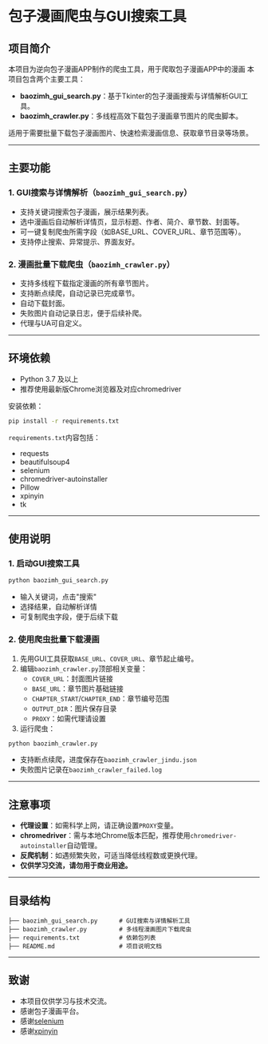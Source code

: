 # 包子漫画爬虫与GUI搜索工具

## 项目简介
本项目为逆向包子漫画APP制作的爬虫工具，用于爬取包子漫画APP中的漫画
本项目包含两个主要工具：
- **baozimh_gui_search.py**：基于Tkinter的包子漫画搜索与详情解析GUI工具。
- **baozimh_crawler.py**：多线程高效下载包子漫画章节图片的爬虫脚本。

适用于需要批量下载包子漫画图片、快速检索漫画信息、获取章节目录等场景。

---

## 主要功能

### 1. GUI搜索与详情解析（`baozimh_gui_search.py`）
- 支持关键词搜索包子漫画，展示结果列表。
- 选中漫画后自动解析详情页，显示标题、作者、简介、章节数、封面等。
- 可一键复制爬虫所需字段（如BASE_URL、COVER_URL、章节范围等）。
- 支持停止搜索、异常提示、界面友好。

### 2. 漫画批量下载爬虫（`baozimh_crawler.py`）
- 支持多线程下载指定漫画的所有章节图片。
- 支持断点续爬，自动记录已完成章节。
- 自动下载封面。
- 失败图片自动记录日志，便于后续补爬。
- 代理与UA可自定义。

---

## 环境依赖
- Python 3.7 及以上
- 推荐使用最新版Chrome浏览器及对应chromedriver

安装依赖：
```bash
pip install -r requirements.txt
```

`requirements.txt`内容包括：
- requests
- beautifulsoup4
- selenium
- chromedriver-autoinstaller
- Pillow
- xpinyin
- tk

---

## 使用说明

### 1. 启动GUI搜索工具
```bash
python baozimh_gui_search.py
```
- 输入关键词，点击"搜索"
- 选择结果，自动解析详情
- 可复制爬虫字段，便于后续下载

### 2. 使用爬虫批量下载漫画
1. 先用GUI工具获取`BASE_URL`、`COVER_URL`、章节起止编号。
2. 编辑`baozimh_crawler.py`顶部相关变量：
   - `COVER_URL`：封面图片链接
   - `BASE_URL`：章节图片基础链接
   - `CHAPTER_START`/`CHAPTER_END`：章节编号范围
   - `OUTPUT_DIR`：图片保存目录
   - `PROXY`：如需代理请设置
3. 运行爬虫：
```bash
python baozimh_crawler.py
```
- 支持断点续爬，进度保存在`baozimh_crawler_jindu.json`
- 失败图片记录在`baozimh_crawler_failed.log`

---

## 注意事项
- **代理设置**：如需科学上网，请正确设置`PROXY`变量。
- **chromedriver**：需与本地Chrome版本匹配，推荐使用`chromedriver-autoinstaller`自动管理。
- **反爬机制**：如遇频繁失败，可适当降低线程数或更换代理。
- **仅供学习交流，请勿用于商业用途。**

---

## 目录结构
```
├── baozimh_gui_search.py      # GUI搜索与详情解析工具
├── baozimh_crawler.py         # 多线程漫画图片下载爬虫
├── requirements.txt           # 依赖包列表
├── README.md                  # 项目说明文档
```

---

## 致谢
- 本项目仅供学习与技术交流。
- 感谢包子漫画平台。
- 感谢[selenium](https://www.selenium.dev)
- 感谢[xpinyin](https://github.com/lxneng/xpinyin)
